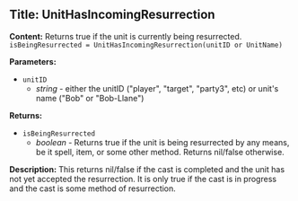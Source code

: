 ## Title: UnitHasIncomingResurrection

**Content:**
Returns true if the unit is currently being resurrected.
`isBeingResurrected = UnitHasIncomingResurrection(unitID or UnitName)`

**Parameters:**
- `unitID`
  - *string* - either the unitID ("player", "target", "party3", etc) or unit's name ("Bob" or "Bob-Llane")

**Returns:**
- `isBeingResurrected`
  - *boolean* - Returns true if the unit is being resurrected by any means, be it spell, item, or some other method. Returns nil/false otherwise.

**Description:**
This returns nil/false if the cast is completed and the unit has not yet accepted the resurrection. It is only true if the cast is in progress and the cast is some method of resurrection.